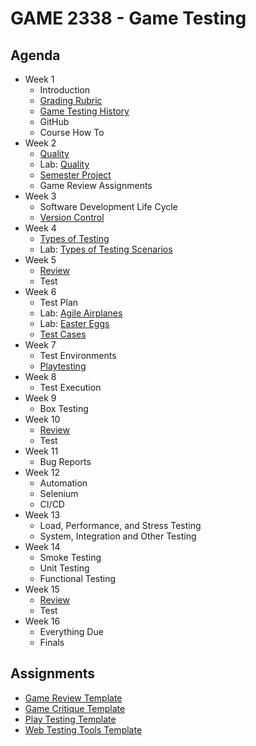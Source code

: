 # GAME 2338 - Game Testing

## Agenda

- Week 1
  - Introduction
  - [Grading Rubric](https://cmacdougald.github.io/handouts/grading_rubric.html)
  - [Game Testing History](slides/game_testing_history.html)
  - GitHub
  - Course How To
- Week 2
  - [Quality](slides/quality.html)
  - Lab: [Quality](labs/quality_games.html)
  - [Semester Project](project/overview.md)
  - Game Review Assignments
- Week 3
  - Software Development Life Cycle
  - [Version Control](slides/version_control.html)
- Week 4
  - [Types of Testing](slides/types_of_testing.html)
  - Lab: [Types of Testing Scenarios](labs/types_of_testing_scenarios.html)
- Week 5
  - [Review](https://cmacdougald.github.io/slides/test_review.html)
  - Test
- Week 6
  - Test Plan
  - Lab: [Agile Airplanes](labs/agile_airplanes.html)
  - Lab: [Easter Eggs](labs/easter_eggs.html)
  - [Test Cases](slides/test_cases.html)
- Week 7
  - Test Environments
  - [Playtesting](slides/playtesting.html)
- Week 8
  - Test Execution
- Week 9
  - Box Testing
- Week 10
  - [Review](https://cmacdougald.github.io/slides/test_review.html)
  - Test
- Week 11
  - Bug Reports
- Week 12
  - Automation
  - Selenium
  - CI/CD
- Week 13
  - Load, Performance, and Stress Testing
  - System, Integration and Other Testing
- Week 14
  - Smoke Testing
  - Unit Testing
  - Functional Testing
- Week 15
  - [Review](https://cmacdougald.github.io/slides/test_review.html)
  - Test
- Week 16
  - Everything Due
  - Finals
 
## Assignments

- [Game Review Template](assignments/gamereviewtemplate.md)
- [Game Critique Template](assignments/gamecritiquetemplate.md)
- [Play Testing Template](assignments/playtestingtemplate.md)
- [Web Testing Tools Template](assignments/web_testing_tools.md)
